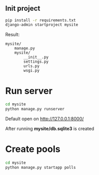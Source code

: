 #

## Init project

```bash
pip install -r requirements.txt
django-admin startproject mysite
```


Result:

```
mysite/
    manage.py
    mysite/
        __init__.py
        settings.py
        urls.py
        wsgi.py
```

# Run server

```bash
cd mysite
python manage.py runserver
```

Default open on http://127.0.0.1:8000/

After running **mysite/db.sqlite3** is created


# Create pools
```bash
cd mysite
python manage.py startapp polls
```
